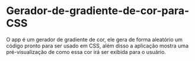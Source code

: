 # Gerador-de-gradiente-de-cor-para-CSS
O app é um gerador de gradiente de cor, ele gera de forma aleatório um código pronto para ser usado em CSS, além disso a aplicação mostra uma pré-visualização de como essa cor irá ser exibida para o usuário.
